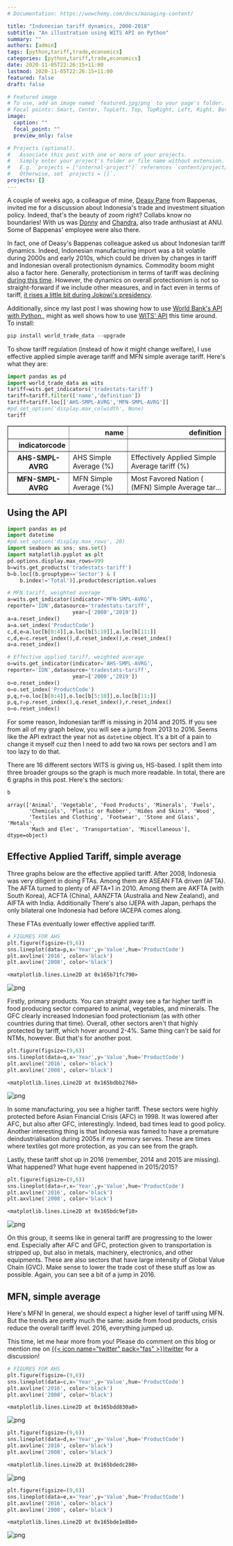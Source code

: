 ```yaml
---
# Documentation: https://wowchemy.com/docs/managing-content/

title: "Indonesian tariff dynamics, 2000-2018"
subtitle: "An illustration using WITS API on Python"
summary: ""
authors: [admin]
tags: [python,tariff,trade,economics]
categories: [python,tariff,trade,economics]
date: 2020-11-05T22:26:15+11:00
lastmod: 2020-11-05T22:26:15+11:00
featured: false
draft: false

# Featured image
# To use, add an image named `featured.jpg/png` to your page's folder.
# Focal points: Smart, Center, TopLeft, Top, TopRight, Left, Right, BottomLeft, Bottom, BottomRight.
image:
  caption: ""
  focal_point: ""
  preview_only: false

# Projects (optional).
#   Associate this post with one or more of your projects.
#   Simply enter your project's folder or file name without extension.
#   E.g. `projects = ["internal-project"]` references `content/project/deep-learning/index.md`.
#   Otherwise, set `projects = []`.
projects: []
---
```


A couple of weeks ago, a colleague of mine, [Deasy Pane](https://www.linkedin.com/in/deasy-damayanti-p-pane-a618a68/?originalSubdomain=id) from Bappenas, invited me for a discussion about Indonesia's trade and investment situation policy. Indeed, that's the beauty of zoom right? Collabs know no boundaries! With us was [Donny](https://www.linkedin.com/in/donny-pasaribu/?originalSubdomain=au) and [Chandra](https://crawford.anu.edu.au/people/phd/chandra-putra), also trade anthusiast at ANU. Some of Bappenas' employee were also there.

In fact, one of Deasy's Bappenas colleague asked us about Indonesian tariff dynamics. Indeed, Indonesian manufacturing import was a bit volatile during 2000s and early 2010s, which could be driven by changes in tariff and Indonesian overall protectionism dynamics. Commodity boom might also a factor here. Generally, protectionism in terms of tariff was declining [during this time](https://scholar.ui.ac.id/en/publications/fifty-years-of-trade-policy-in-indonesia-new-world-trade-old-trea). However, the dynamics on overall protectionism is not so straight-forward if we include other measures, and in fact even in terms of tariff, [it rises a little bit during Jokowi's presidency](https://www.lowyinstitute.org/publications/trade-protectionism-indonesia-bad-times-and-bad-policy).

Additionally, since my last post I was showing how to use [World Bank's API with Python,](https://krisna.netlify.app/id/post/imporinput/), might as well shows how to use [WITS' API](https://github.com/mwouts/world_trade_data) this time around. To install:

```python
pip install world_trade_data --upgrade
```
To show tariff regulation (instead of how it might change welfare), I use effective applied simple average tariff and MFN simple average tariff. Here's what they are:


```python
import pandas as pd
import world_trade_data as wits
tariff=wits.get_indicators('tradestats-tariff')
tariff=tariff.filter(['name','definition'])
tariff=tariff.loc[['AHS-SMPL-AVRG','MFN-SMPL-AVRG']]
#pd.set_option('display.max_colwidth', None)
tariff
```




<div>
<style scoped>
    .dataframe tbody tr th:only-of-type {
        vertical-align: middle;
    }

    .dataframe tbody tr th {
        vertical-align: top;
    }

    .dataframe thead th {
        text-align: right;
    }
</style>
<table border="1" class="dataframe">
  <thead>
    <tr style="text-align: right;">
      <th></th>
      <th>name</th>
      <th>definition</th>
    </tr>
    <tr>
      <th>indicatorcode</th>
      <th></th>
      <th></th>
    </tr>
  </thead>
  <tbody>
    <tr>
      <th>AHS-SMPL-AVRG</th>
      <td>AHS Simple Average (%)</td>
      <td>Effectively Applied Simple Average tariff (%)</td>
    </tr>
    <tr>
      <th>MFN-SMPL-AVRG</th>
      <td>MFN Simple Average (%)</td>
      <td>Most Favored Nation ( (MFN) Simple Average tar...</td>
    </tr>
  </tbody>
</table>
</div>



## Using the API


```python
import pandas as pd
import datetime
#pd.set_option('display.max_rows', 20)
import seaborn as sns; sns.set()
import matplotlib.pyplot as plt
pd.options.display.max_rows=999
b=wits.get_products('tradestats-tariff')
b=b.loc[(b.grouptype=='Sector') & (
    b.index!='Total')].productdescription.values

# MFN tariff, weighted average
a=wits.get_indicator(indicator='MFN-SMPL-AVRG',
reporter='IDN',datasource='tradestats-tariff',
                     year=['2000','2019'])
a=a.reset_index()
a=a.set_index('ProductCode')
c,d,e=a.loc[b[0:4]],a.loc[b[5:10]],a.loc[b[11:]]
c,d,e=c.reset_index(),d.reset_index(),e.reset_index()
a=a.reset_index()

# Effective applied tariff, weighted average
o=wits.get_indicator(indicator='AHS-SMPL-AVRG',
reporter='IDN',datasource='tradestats-tariff',
                     year=['2000','2019'])
o=o.reset_index()
o=o.set_index('ProductCode')
p,q,r=o.loc[b[0:4]],o.loc[b[5:10]],o.loc[b[11:]]
p,q,r=p.reset_index(),q.reset_index(),r.reset_index()
o=o.reset_index()
```

For some reason, Indonesian tariff is missing in 2014 and 2015. If you see from all of my graph below, you will see a jump from 2013 to 2016. Seems like the API extract the year not as `datetime` object. It's a bit of a pain to change it myself cuz then I need to add two `NA` rows per sectors and I am too lazy to do that.

There are 16 different sectors WITS is giving us, HS-based. I split them into three broader groups so the graph is much more readable. In total, there are 6 graphs in this post. Here's the sectors:


```python
b
```




    array(['Animal', 'Vegetable', 'Food Products', 'Minerals', 'Fuels',
           'Chemicals', 'Plastic or Rubber', 'Hides and Skins', 'Wood',
           'Textiles and Clothing', 'Footwear', 'Stone and Glass', 'Metals',
           'Mach and Elec', 'Transportation', 'Miscellaneous'], dtype=object)



## Effective Applied Tariff, simple average

Three graphs below are the effective applied tariff. After 2008, Indonesia was very diligent in doing FTAs. Among them are ASEAN FTA driven (AFTA). The AFTA turned to plenty of AFTA+1 in 2010. Among them are AKFTA (with South Korea), ACFTA (China), AANZFTA (Australia and New Zealand), and AIFTA with India. Additionally There's also IJEPA with Japan, perhaps the only bilateral one Indonesia had before IACEPA comes along.

These FTAs eventually lower effective applied tariff.


```python
# FIGURES FOR AHS
plt.figure(figsize=(9,6))
sns.lineplot(data=p,x='Year',y='Value',hue='ProductCode')
plt.axvline('2016', color='black')
plt.axvline('2008', color='black')
```




    <matplotlib.lines.Line2D at 0x165b71fc790>




![png](./index_7_1.png)


Firstly, primary products. You can straight away see a far higher tariff in food producing sector compared to animal, vegetables, and minerals. The GFC clearly increased Indonesian food protectionism (as with other countries during that time). Overall, other sectors aren't that highly protected by tariff, which hover around 2-4%. Same thing can't be said for NTMs, however. But that's for another post.


```python
plt.figure(figsize=(9,6))
sns.lineplot(data=q,x='Year',y='Value',hue='ProductCode')
plt.axvline('2016', color='black')
plt.axvline('2008', color='black')
```




    <matplotlib.lines.Line2D at 0x165bdbb2760>




![png](./index_9_1.png)


In some manufacturing, you see a higher tariff. These sectors were highly protected before Asian Financial Crisis (AFC) in 1998. It was lowered after AFC, but also after GFC, interestingly. Indeed, bad times lead to good policy. Another interesting thing is that Indonesia was famed to have a premature deindustrialisation during 2005s if my memory serves. These are times where textiles got more protection, as you can see from the graph.

Lastly, these tariff shot up in 2016 (remember, 2014 and 2015 are missing). What happened? What huge event happened in 2015/2015?


```python
plt.figure(figsize=(9,6))
sns.lineplot(data=r,x='Year',y='Value',hue='ProductCode')
plt.axvline('2016', color='black')
plt.axvline('2008', color='black')
```




    <matplotlib.lines.Line2D at 0x165bdc9ef10>




![png](./index_11_1.png)


On this group, it seems like in general tariff are progressing to the lower end. Especially after AFC and GFC, protection given to transportation is stripped up, but also in metals, machinery, electronics, and other equipments. These are also sectors that have large intensity of Global Value Chain (GVC). Make sense to lower the trade cost of these stuff as low as possible. Again, you can see a bit of a jump in 2016.

## MFN, simple average

Here's MFN! In general, we should expect a higher level of tariff using MFN. But the trends are pretty much the same: aside from food products, crisis reduce the overall tariff level. 2016, everything jumped up.

This time, let me hear more from you! Please do comment on this blog or mention me on [{{< icon name="twitter" pack="fas" >}}twitter](https://twitter.com/imedkrisna) for a discussion!


```python
# FIGURES FOR AHS
plt.figure(figsize=(9,6))
sns.lineplot(data=c,x='Year',y='Value',hue='ProductCode')
plt.axvline('2016', color='black')
plt.axvline('2008', color='black')
```




    <matplotlib.lines.Line2D at 0x165bdd830a0>




![png](./index_13_1.png)



```python
plt.figure(figsize=(9,6))
sns.lineplot(data=d,x='Year',y='Value',hue='ProductCode')
plt.axvline('2016', color='black')
plt.axvline('2008', color='black')
```




    <matplotlib.lines.Line2D at 0x165bdedc280>




![png](./index_14_1.png)



```python
plt.figure(figsize=(9,6))
sns.lineplot(data=e,x='Year',y='Value',hue='ProductCode')
plt.axvline('2016', color='black')
plt.axvline('2008', color='black')
```




    <matplotlib.lines.Line2D at 0x165bde1e8b0>




![png](./index_15_1.png)

